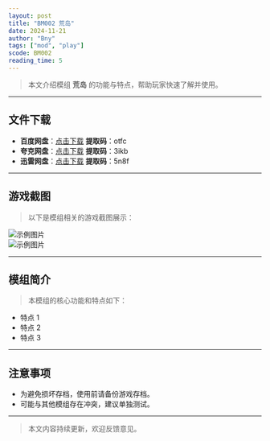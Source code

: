 ```yaml
---
layout: post
title: "BM002 荒岛"
date: 2024-11-21
author: "Bny"
tags: ["mod", "play"]
scode: BM002
reading_time: 5
---
```


> 本文介绍模组 **荒岛** 的功能与特点，帮助玩家快速了解并使用。

---





## 文件下载
- **百度网盘**：[点击下载](https://pan.baidu.com/s/1ZmH-oMs_wNm3U3Khm7mqlw?pwd=otfc)  **提取码**：otfc  
- **夸克网盘**：[点击下载](https://pan.quark.cn/s/47099c1e4212?pwd=3ikb)  **提取码**：3ikb  
- **迅雷网盘**：[点击下载](https://pan.xunlei.com/s/VOCCbZ7LC9p9X5MA-wNlTVl4A1?pwd=5n8f)  **提取码**：5n8f  

---

## 游戏截图
> 以下是模组相关的游戏截图展示：

![示例图片](https://example.com/screenshot1.jpg)  
![示例图片](https://example.com/screenshot2.jpg)

---

## 模组简介
> 本模组的核心功能和特点如下：
- 特点 1
- 特点 2
- 特点 3

---

## 注意事项
- 为避免损坏存档，使用前请备份游戏存档。
- 可能与其他模组存在冲突，建议单独测试。

---

> 本文内容持续更新，欢迎反馈意见。
